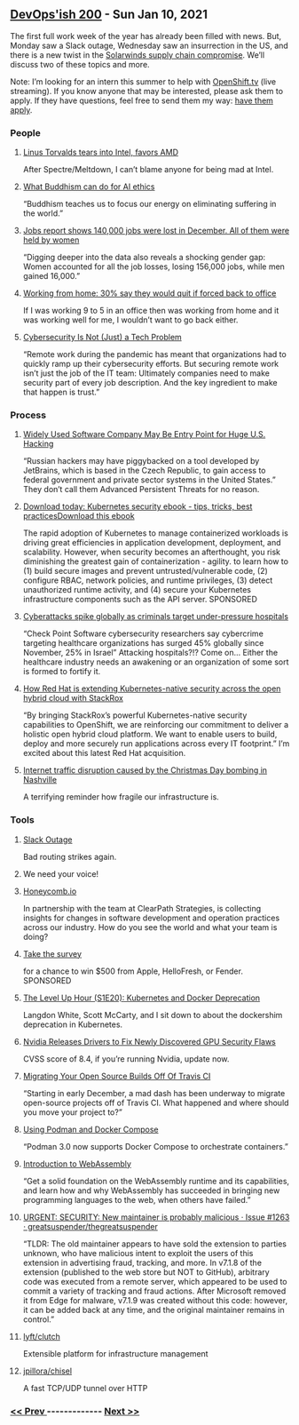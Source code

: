 ## [DevOps'ish 200](https://devopsish.com/200) - Sun Jan 10, 2021

The first full work week of the year has already been filled with news. But, Monday saw a Slack outage, Wednesday saw an insurrection in the US, and there is a new twist in the <a href="https://devopsish.com/solarwinds-supply-chain-compromise/">Solarwinds supply chain compromise</a>. We’ll discuss two of these topics and more.

Note: I’m looking for an intern this summer to help with <a href="https://OpenShift.tv">OpenShift.tv</a> (live streaming). If you know anyone that may be interested, please ask them to apply. If they have questions, feel free to send them my way: <a href="https://us-redhat.icims.com/jobs/83032/openshift.tv-associate-producer-internship/job">have them apply</a>.

### People

1. [Linus Torvalds tears into Intel, favors AMD](https://www.zdnet.com/article/linus-torvalds-tears-into-intel-favors-amd/)

    After Spectre/Meltdown, I can’t blame anyone for being mad at Intel.
1. [What Buddhism can do for AI ethics](https://www.technologyreview.com/2021/01/06/1015779/what-buddhism-can-do-ai-ethics/)

    “Buddhism teaches us to focus our energy on eliminating suffering in the world.”
1. [Jobs report shows 140,000 jobs were lost in December. All of them were held by women](https://www.cnn.com/2021/01/08/economy/women-job-losses-pandemic/index.html)

    “Digging deeper into the data also reveals a shocking gender gap: Women accounted for all the job losses, losing 156,000 jobs, while men gained 16,000.”
1. [Working from home: 30% say they would quit if forced back to office](https://www.usatoday.com/story/money/2021/01/05/jobs-home-29-professionals-would-quit-if-forced-go-back-office/4142830001/)

    If I was working 9 to 5 in an office then was working from home and it was working well for me, I wouldn’t want to go back either.
1. [Cybersecurity Is Not (Just) a Tech Problem](https://hbr.org/2021/01/cybersecurity-is-not-just-a-tech-problem)

    “Remote work during the pandemic has meant that organizations had to quickly ramp up their cybersecurity efforts. But securing remote work isn’t just the job of the IT team: Ultimately companies need to make security part of every job description. And the key ingredient to make that happen is trust.”
### Process

1. [Widely Used Software Company May Be Entry Point for Huge U.S. Hacking](https://www.nytimes.com/2021/01/06/us/politics/russia-cyber-hack.html)

    “Russian hackers may have piggybacked on a tool developed by JetBrains, which is based in the Czech Republic, to gain access to federal government and private sector systems in the United States.” They don’t call them Advanced Persistent Threats for no reason.
1. [Download today: Kubernetes security ebook - tips, tricks, best practicesDownload this ebook](https://security.stackrox.com/kubernetes-security-ebook-tips-tricks-best-practices.html?Source=DevOpsIsh&LSource=DevOpsIsh)

    The rapid adoption of Kubernetes to manage containerized workloads is driving great efficiencies in application development, deployment, and scalability. However, when security becomes an afterthought, you risk diminishing the greatest gain of containerization - agility.  to learn how to (1) build secure images and prevent untrusted/vulnerable code, (2) configure RBAC, network policies, and runtime privileges, (3) detect unauthorized runtime activity, and (4) secure your Kubernetes infrastructure components such as the API server. SPONSORED
1. [Cyberattacks spike globally as criminals target under-pressure hospitals](https://www.timesofisrael.com/cyberattacks-spike-globally-as-criminals-target-under-pressure-hospitals/)

    “Check Point Software cybersecurity researchers say cybercrime targeting healthcare organizations has surged 45% globally since November, 25% in Israel” Attacking hospitals?!? Come on… Either the healthcare industry needs an awakening or an organization of some sort is formed to fortify it.
1. [How Red Hat is extending Kubernetes-native security across the open hybrid cloud with StackRox](https://www.redhat.com/en/blog/how-red-hat-extending-kubernetes-native-security-across-open-hybrid-cloud-stackrox)

    “By bringing StackRox’s powerful Kubernetes-native security capabilities to OpenShift, we are reinforcing our commitment to deliver a holistic open hybrid cloud platform. We want to enable users to build, deploy and more securely run applications across every IT footprint.” I’m excited about this latest Red Hat acquisition.
1. [Internet traffic disruption caused by the Christmas Day bombing in Nashville](https://blog.cloudflare.com/internet-traffic-disruption-caused-by-the-christmas-day-bombing-in-nashville/)

    A terrifying reminder how fragile our infrastructure is.
### Tools

1. [Slack Outage](https://status.slack.com/2021-01/9ecc1bc75347b6d1)

    Bad routing strikes again.
1. []()

    We need your voice!
1. [Honeycomb.io](https://www.honeycomb.io/?&utm_source=devopsish&utm_medium=newsletter&utm_campaign=ad&utm_content=honeycomb-homepage-devopish)

    In partnership with the team at ClearPath Strategies,  is collecting insights for changes in software development and operation practices across our industry. How do you see the world and what your team is doing?
1. [Take the survey](https://clearpathstrategies.sjc1.qualtrics.com/jfe/form/SV_cMAECZ6jv5wmjrL?&utm_source=devopsish&utm_medium=newsletter&utm_campaign=ad&utm_keyword=&utm_content=software-production-excellence-survey-clearpath-devopsish&utm_adgroup=)

    for a chance to win $500 from Apple, HelloFresh, or Fender. SPONSORED
1. [The Level Up Hour (S1E20): Kubernetes and Docker Deprecation](https://www.twitch.tv/videos/863349828)

    Langdon White, Scott McCarty, and I sit down to about the dockershim deprecation in Kubernetes.
1. [Nvidia Releases Drivers to Fix Newly Discovered GPU Security Flaws](https://www.ign.com/articles/nvidia-releases-drivers-to-fix-newly-discovered-gpu-security-flaws)

    CVSS score of 8.4, if you’re running Nvidia, update now.
1. [Migrating Your Open Source Builds Off Of Travis CI](https://blog.earthly.dev/migrating-from-travis/)

    “Starting in early December, a mad dash has been underway to migrate open-source projects off of Travis CI. What happened and where should you move your project to?”
1. [Using Podman and Docker Compose](https://www.redhat.com/sysadmin/podman-docker-compose)

    “Podman 3.0 now supports Docker Compose to orchestrate containers.”
1. [Introduction to WebAssembly](https://www.edx.org/course/introduction-to-webassembly-runtime)

    “Get a solid foundation on the WebAssembly runtime and its capabilities, and learn how and why WebAssembly has succeeded in bringing new programming languages to the web, when others have failed.”
1. [URGENT: SECURITY: New maintainer is probably malicious · Issue #1263 · greatsuspender/thegreatsuspender](https://github.com/greatsuspender/thegreatsuspender/issues/1263)

    “TLDR: The old maintainer appears to have sold the extension to parties unknown, who have malicious intent to exploit the users of this extension in advertising fraud, tracking, and more. In v7.1.8 of the extension (published to the web store but NOT to GitHub), arbitrary code was executed from a remote server, which appeared to be used to commit a variety of tracking and fraud actions. After Microsoft removed it from Edge for malware, v7.1.9 was created without this code: however, it can be added back at any time, and the original maintainer remains in control.”
1. [lyft/clutch](https://github.com/lyft/clutch)

    Extensible platform for infrastructure management
1. [jpillora/chisel](https://github.com/jpillora/chisel)

    A fast TCP/UDP tunnel over HTTP

### [ << Prev ](sreweekly-199.md) ------------- [ Next >> ](sreweekly-201.md)